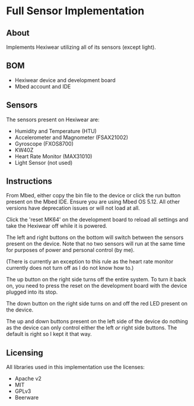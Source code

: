 # Full Sensor Implementation

## About

Implements Hexiwear utilizing all of its sensors (except light).

## BOM

- Hexiwear device and development board
- Mbed account and IDE

## Sensors

The sensors present on Hexiwear are:
- Humidity and Temperature (HTU)
- Accelerometer and Magnometer (FSAX21002)
- Gyroscope (FXOS8700)
- KW40Z
- Heart Rate Monitor (MAX31010)
- Light Sensor (not used)

## Instructions

From Mbed, either copy the bin file to the device or click the run button
present on the Mbed IDE. Ensure you are using Mbed OS 5.12.
All other versions have deprecation issues or will not load
at all.

Click the 'reset MK64' on the development board to reload all
settings and take the Hexiwear off while it is powered.

The left and right buttons on the bottom will switch between the sensors
present on the device. Note that no two sensors will run at the same time
for purposes of power and personal control (by me).

(There is currently an exception to this rule as the heart rate monitor
currently does not turn off as I do not know how to.)

The up button on the right side turns off the entire system. To turn
it back on, you need to press the reset on the development board
with the device plugged into its stop.

The down button on the right side turns on and off the red LED
present on the device.

The up and down buttons present on the left side of the device
do nothing as the device can only control either the left _or_
right side buttons. The default is right so I kept it that way.

## Licensing

All libraries used in this implementation use the licenses:
- Apache v2
- MIT
- GPLv3
- Beerware
